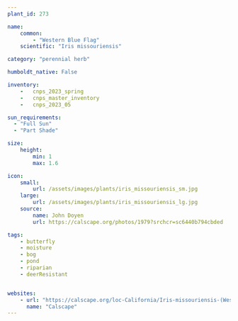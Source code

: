 ```yaml
---
plant_id: 273

name: 
    common:  
        - "Western Blue Flag" 
    scientific: "Iris missouriensis"  

category: "perennial herb"

humboldt_native: False

inventory: 
    -   cnps_2023_spring
    -   cnps_master_inventory
    -   cnps_2023_05 

sun_requirements:
  - "Full Sun"
  - "Part Shade"

size:
    height: 
        min: 1
        max: 1.6

icon:
    small: 
        url: /assets/images/plants/iris_missouriensis_sm.jpg
    large:
        url: /assets/images/plants/iris_missouriensis_lg.jpg
    source: 
        name: John Doyen 
        url: https://calscape.org/photos/1979?srchcr=sc6440b794cbded

tags:
    - butterfly
    - moisture
    - bog
    - pond
    - riparian
    - deerResistant


websites: 
    - url: "https://calscape.org/loc-California/Iris-missouriensis-(Western-Blue-Flag)?srchcr=sc5fc65586d2e3f"
      name: "Calscape"
---
```



